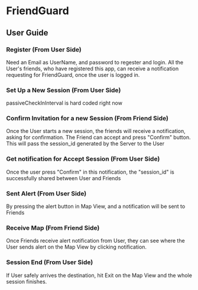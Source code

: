 # FriendGuard
## User Guide
### Register (From User Side)
Need an Email as UserName, and password to regester and login. All the User's friends, who have registered this app, can receive a notification requesting for FriendGuard, once the user is logged in. 

### Set Up a New Session (From User Side)
passiveCheckInInterval is hard coded right now

### Confirm Invitation for a new Session (From Friend Side)
Once the User starts a new session, the friends will receive a notification, asking for confirmation.
The Friend can accept and press "Confirm" button. This will pass the session_id generated by the Server to the User

### Get notification for Accept Session (From User Side)
Once the user press "Confirm" in this notification, the "session_id" is successfully shared between User and Friends

### Sent Alert (From User Side)
By pressing the alert button in Map View, and a notification will be sent to Friends

### Receive Map (From Friend Side)
Once Friends receive alert notification from User, they can see where the User sends alert on the Map View by clicking notification.

### Session End (From User Side)
If User safely arrives the destination, hit Exit on the Map View and the whole session finishes.



